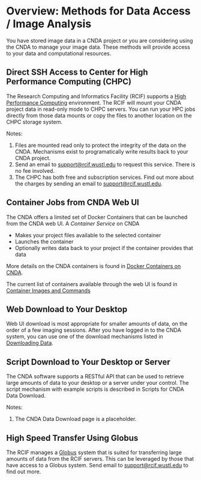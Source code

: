 # Overview: Methods for Data Access / Image Analysis

You have stored image data in a CNDA project or you are considering using the CNDA to manage your image data.
These methods will provide access to your data and computational resources.

## Direct SSH Access to Center for High Performance Computing (CHPC)
The Research Computing and Informatics Facility (RCIF) supports a [High Performance Computing](https://www.mir.wustl.edu/research/core-resources/research-computing-and-informatics-facility/services-equipment/) environment.
The RCIF will mount your CNDA project data in read-only mode to CHPC servers.
You can run your HPC jobs directly from those data mounts or copy the files
to another location on the CHPC storage system.

Notes:
1. Files are mounted read only to protect the integrity of the data on the CNDA. Mechanisms exist to programatically write results back to your CNDA project.
2. Send an email to support@rcif.wustl.edu to request this service. There is no fee involved.
3. The CHPC has both free and subscription services.
Find out more about the charges by sending an email to support@rcif.wustl.edu.

## Container Jobs from CNDA Web UI
The CNDA offers a limited set of Docker Containers that can be launched
from the CNDA web UI.
A *Container Service* on CNDA
 * Makes your project files available to the selected container
 * Launches the container
 * Optionally writes data back to your project if the container provides that data

More details on the CNDA containers is found in [Docker Containers on CNDA](../CNDA_User_Guide_and_Tutorials/Docker_Containers_on_CNDA/Docker_Containers_on_CNDA.md).

The current list of containers available through the web UI is found in [Container Images and Commands](../Containers/Images_and_Commands.md)

## Web Download to Your Desktop
Web UI download is most appropriate for smaller amounts of data, on the order of a few imaging sessions.
After you have logged in to the CNDA system, you can use one of the download mechanisms listed in [Downloading Data](../CNDA_User_Guide_and_Tutorials/Downloading_Data/Downloading_Data.md).

## Script Download to Your Desktop or Server
The CNDA software supports a RESTful API that can be used to retrieve
large amounts of data to your desktop or a server under your control.
The script mechanism with example scripts is described in Scripts for CNDA Data Download.

Notes:
1. The CNDA Data Download page is a placeholder.

## High Speed Transfer Using Globus
The RCIF manages a [Globus](https://www.globus.org/data-transfer) system that
is suited for transferring large amounts of data from the RCIF servers.
This can be leveraged by those that have access to a Globus system.
Send email to support@rcif.wustl.edu to find out more.

